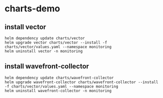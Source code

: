 # charts-demo

## install vector
```
helm dependency update charts/vector
helm upgrade vector charts/vector --install -f charts/vector/values.yaml --namespace monitoring
helm uninstall vector -n monitoring
```

## install wavefront-collector
```
helm dependency update charts/wavefront-collector
helm upgrade wavefront-collector charts/wavefront-collector --install -f charts/vector/values.yaml --namespace monitoring
helm uninstall wavefront-collector -n monitoring
```